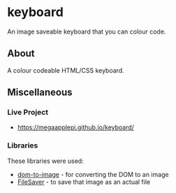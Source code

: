 # keyboard

An image saveable keyboard that you can colour code.

## About

A colour codeable HTML/CSS keyboard.

## Miscellaneous

### Live Project

- <https://megaapplepi.github.io/keyboard/>

### Libraries

These libraries were used:

- [dom-to-image](https://github.com/tsayen/dom-to-image) - for converting the DOM to an image
- [FileSaver](https://github.com/eligrey/FileSaver.js/) - to save that image as an actual file
